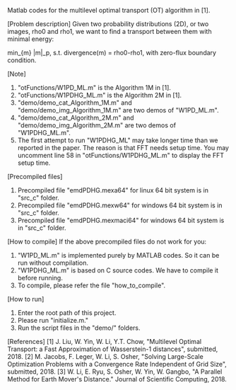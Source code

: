 Matlab codes for the multilevel optimal transport (OT) algorithm in [1].

[Problem description]
Given two probability distributions (2D), or two images, rho0 and rho1, we want to find a transport between them with minimal energy:

min_{m} \|m\|_p,
s.t. divergence(m) = rho0-rho1,
     with zero-flux boundary condition.

[Note]
1. "otFunctions/W1PD_ML.m" is the Algorithm 1M in [1].
2. "otFunctions/W1PDHG_ML.m" is the Algorithm 2M in [1].
3. "demo/demo_cat_Algorithm_1M.m" and "demo/demo_img_Algorithm_1M.m" are two demos of "W1PD_ML.m".
4. "demo/demo_cat_Algorithm_2M.m" and "demo/demo_img_Algorithm_2M.m" are two demos of "W1PDHG_ML.m".
5. The first attempt to run "W1PDHG_ML" may take longer time than we reported in the paper. The reason is that FFT needs setup time. You may uncomment line 58 in "otFunctions/W1PDHG_ML.m" to display the FFT setup time.

[Precompiled files]
1. Precompiled file "emdPDHG.mexa64" for linux 64 bit system is in "src_c" folder.
2. Precompiled file "emdPDHG.mexw64" for windows 64 bit system is in "src_c" folder.
3. Precompiled file "emdPDHG.mexmaci64" for windows 64 bit system is in "src_c" folder.

[How to compile]
If the above precompiled files do not work for you:
1. "W1PD_ML.m" is implemented purely by MATLAB codes. So it can be run without compilation.
2. "W1PDHG_ML.m" is based on C source codes. We have to compile it before running.
3. To compile, please refer the file "how_to_compile".

[How to run]
1. Enter the root path of this project.
2. Please run "initialize.m."
3. Run the script files in the "demo/" folders.

[References]
[1] J. Liu, W. Yin, W. Li, Y.T. Chow, "Multilevel Optimal Transport: a Fast Approximation of Wasserstein-1 distances", submitted, 2018.
[2] M. Jacobs, F. Leger, W. Li, S. Osher, "Solving Large-Scale Optimization Problems with a Convergence Rate Independent of Grid Size", submitted, 2018.
[3] W. Li, E. Ryu, S. Osher, W. Yin, W. Gangbo, "A Parallel Method for Earth Mover's Distance." Journal of Scientific Computing, 2018.
